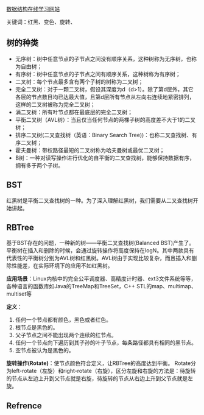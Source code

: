 [数据结构在线学习网站](https://www.cs.usfca.edu/~galles/visualization/Algorithms.html)

关键词：红黑、变色、旋转、

## 树的种类

- 无序树：树中任意节点的子节点之间没有顺序关系，这种树称为无序树，也称为自由树；
- 有序树：树中任意节点的子节点之间有顺序关系，这种树称为有序树； 　
- 二叉树：每个节点最多含有两个子树的树称为二叉树； 　　
- 完全二叉树：对于一颗二叉树，假设其深度为d（d>1）。除了第d层外，其它各层的节点数目均已达最大值，且第d层所有节点从左向右连续地紧密排列，这样的二叉树被称为完全二叉树； 　　　
- 满二叉树：所有叶节点都在最底层的完全二叉树； 　　
- 平衡二叉树（AVL树）：当且仅当任何节点的两棵子树的高度差不大于1的二叉树； 　　
- 排序二叉树(二叉查找树（英语：Binary Search Tree))：也称二叉查找树、有序二叉树； 　
- 霍夫曼树：带权路径最短的二叉树称为哈夫曼树或最优二叉树； 　　
- B树：一种对读写操作进行优化的自平衡的二叉查找树，能够保持数据有序，拥有多于两个子树。

## BST

红黑树是平衡二叉查找树的一种。为了深入理解红黑树，我们需要从二叉查找树开始讲起。

## RBTree

基于BST存在的问题，一种新的树——平衡二叉查找树(Balanced BST)产生了。平衡树在插入和删除的时候，会通过旋转操作将高度保持在logN。其中两款具有代表性的平衡树分别为AVL树和红黑树。AVL树由于实现比较复杂，而且插入和删除性能差，在实际环境下的应用不如红黑树。

**应用场景**：Linux内核中的完全公平调度器、高精度计时器、ext3文件系统等等，各种语言的函数库如Java的TreeMap和TreeSet，C++ STL的map、multimap、multiset等

**定义**：

1. 任何一个节点都有颜色，黑色或者红色。
2. 根节点是黑色的。
3. 父子节点之间不能出现两个连续的红节点。
4. 任何一个节点向下遍历到其子孙的叶子节点，每条路径都具有相同的黑节点。
5. 空节点被认为是黑色的。

**旋转操作(Rotate)**：使节点颜色符合定义，让RBTree的高度达到平衡。 Rotate分为left-rotate（左旋）和right-rotate（右旋），区分左旋和右旋的方法是：待旋转的节点从左边上升到父节点就是右旋，待旋转的节点从右边上升到父节点就是左旋。





## Refrence

[1]: https://zhuanlan.zhihu.com/p/74141967	"Java数据结构:树（Tree）"
[2]: https://tech.meituan.com/2016/12/02/redblack-tree.html	"红黑树深入剖析及Java实现"
[3]: https://blog.csdn.net/My_Jobs/article/details/43451187	"二叉树遍历（前序、中序、后序、层次遍历、深度优先、广度优先）"
